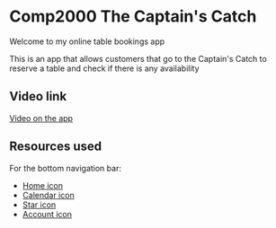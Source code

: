 # Comp2000 The Captain's Catch

Welcome to my online table bookings app

This is an app that allows customers that go to the Captain's Catch to reserve a table and check if there is any availability

## Video link
[Video on the app](https://www.youtube.com/watch?v=lW95YTF2OCg)

## Resources used
For the bottom navigation bar:
- [Home icon](https://assets.cdn.filesafe.space/IGfmsDudO6X2bOxvbkQg/media/6369b660e4334a9c872d0ede.png)
- [Calendar icon](https://www.pinterest.co.uk/pin/650277633690517131)
- [Star icon](https://www.pngkey.com/detail/u2y3a9i1r5u2u2w7_clean-floors-remove-cobwebs-black-star-clip-art)
- [Account icon](https://workflo-solutions.co.uk/our-approach-2)
